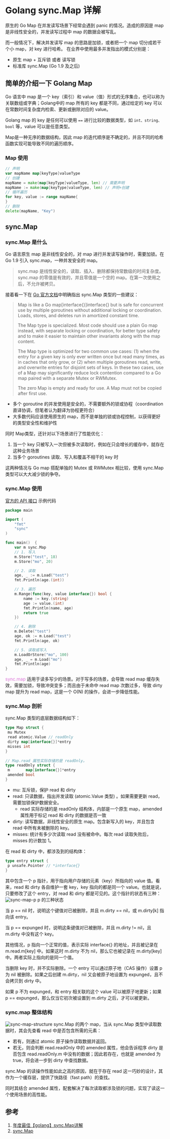 # Golang sync.Map 详解
原生的 Go Map 在并发读写场景下经常会遇到 panic 的情况。造成的原因是 map 是非线性安全的，并发读写过程中 map 的数据会被写乱。

而一般情况下，解决并发读写 map 的思路是加锁，或者把一个 map 切分成若干个小 map，对 key 进行哈希。
在业界中使用最多并发指出的模式分别是：
- 原生 map + 互斥锁 或者 读写锁
- 标准库 sync.Map (Go 1.9 及之后)
## 简单的介绍一下 Golang Map
Go 语言中 map 是一个 key（索引）和 value（值）形式的无序集合，也可以称为关联数组或字典；Golang中的 map 所有的 key 都是不同，通过给定的 key 可以在常数时间复杂度内检索、更新或删除对应的 value。

Golang map 的 key 是任何可以使用 `==` 进行比较的数据类型，如 `int、string、bool` 等，value 可以是任意类型。

Map是一种无序的数据结构，因此 map 的迭代顺序是不确定的，并且不同的哈希函数实现可能导致不同的遍历顺序。

### Map 使用
```go
// 声明
var mapName map[keyType]valueType
// 创建
mapName = make(map[keyType]valueType, len) // 需要声明
mapName := make(map[keyType]valueType, len) // 声明+创建
// 循环遍历
for key, value := range mapName{
}
// 删除
delete(mapName, "Key")
```
## sync.Map
### sync.Map 是什么
Go 语言原生 map 是非线性安全的，对 map 进行并发读写操作时，需要加锁。在 Go 1.9 引入 sync.map，一种并发安全的 map。
> sync.map 是线性安全的，读取、插入、删除都保持常数级的时间复杂度。
> sync.map 的零值是有效的，并且零值是一个空的 map。在第一次使用之后，不允许被拷贝。

接着看一下在 [Go 官方文档](https://pkg.go.dev/sync#Map)中明确指出 sync.Map 类型的一些建议：

> Map is like a Go map[interface{}]interface{} but is safe for concurrent use by multiple goroutines without additional locking or coordination. Loads, stores, and deletes run in amortized constant time.
>
> The Map type is specialized. Most code should use a plain Go map instead, with separate locking or coordination, for better type safety and to make it easier to maintain other invariants along with the map content.
>
> The Map type is optimized for two common use cases: (1) when the entry for a given key is only ever written once but read many times, as in caches that only grow, or (2) when multiple goroutines read, write, and overwrite entries for disjoint sets of keys. In these two cases, use of a Map may significantly reduce lock contention compared to a Go map paired with a separate Mutex or RWMutex.
>
> The zero Map is empty and ready for use. A Map must not be copied after first use.

- 多个 goroutine 的并发使用是安全的，不需要额外的锁或协程（coordination 直译协调，但笔者认为翻译为协程更符合）
- 大多数代码应该使用原生的 map，而不是单独的锁或协程控制，以获得更好的类型安全性和维护性

同时 Map类型，还针对以下场景进行了性能优化：
1. 当一个 key 只被写入一次但被多次读取时，例如在只会增长的缓存中，就存在这种业务场景
2. 当多个 goroutines 读取、写入和覆盖不相干的 key 时 

这两种情况与 Go map 搭配单独的 Mutex 或 RWMutex 相比较，使用 sync.Map 类型可以大大减少锁的争夺。

### sync.Map 使用
[官方的 API 接口](https://pkg.go.dev/sync#Map)
示例代码
```go
package main

import (
    "fmt"
    "sync"
)

func main()  {
    var m sync.Map
    // 1. 写入
    m.Store("test", 18)
    m.Store("mo", 20)

    // 2. 读取
    age, _ := m.Load("test")
    fmt.Println(age.(int))

    // 3. 遍历
    m.Range(func(key, value interface{}) bool {
        name := key.(string)
        age := value.(int)
        fmt.Println(name, age)
        return true
    })

    // 4. 删除
    m.Delete("test")
    age, ok := m.Load("test")
    fmt.Println(age, ok)

    // 5. 读取或写入
    m.LoadOrStore("mo", 100)
    age, _ = m.Load("mo")
    fmt.Println(age)
}
```
<font color=Orchid>sync.map</font> 适用于读多写少的场景。对于写多的场景，会导致 read map 缓存失效，需要加锁，导致冲突变多；而且由于未命中 read map 次数过多，导致 dirty map 提升为 read map，这是一个 O(N) 的操作，会进一步降低性能。

### sync.Map 剖析
sync.Map 类型的底层数据结构如下：
```go
type Map struct {
 mu Mutex
 read atomic.Value // readOnly
 dirty map[interface{}]*entry
 misses int
}
 
// Map.read 属性实际存储的是 readOnly。
type readOnly struct {
 m       map[interface{}]*entry
 amended bool
}
```
- mu: 互斥锁，保护 read 和 dirty
- read: 只读数据，指出并发读取 (atomic.Value 类型) 。如果需要更新 read，需要加锁保护数据安全。
  - read 实际存储的是 readOnly 结构体，内部是一个原生 map，amended 属性用于标记 read 和 dirty 的数据是否一致
- dirty: 读写数据，非线性安全的原生 map。包含新写入的 key，并且包含 read 中所有未被删除的 key。
- misses: 统计有多少次读取 read 没有被命中。每次 read 读取失败后，misses 的计数加 1。

在 read 和 dirty 中，都涉及到的结构体：
```go
type entry struct {
 p unsafe.Pointer // *interface{}
}
```
其中包含一个 p 指针，用于指向用户存储的元素（key）所指向的 value 值。看来，read 和 dirty 各自维护一套 key，key 指向的都是同一个 value。也就是说，只要修改了这个 entry，对 read 和 dirty 都是可见的。这个指针的状态有三种：
![sync-map-p](https://gallery-lsky.silentmo.cn/i_blog/2025/01//sync.map-p.png)
p 的三种状态

当 p == nil 时，说明这个键值对已被删除，并且 m.dirty == nil，或 m.dirty[k] 指向该 entry。

当 p == expunged 时，说明这条键值对已被删除，并且 m.dirty != nil，且 m.dirty 中没有这个 key。

其他情况，p 指向一个正常的值，表示实际 interface{} 的地址，并且被记录在 m.read.m[key] 中。如果这时 m.dirty 不为 nil，那么它也被记录在 m.dirty[key] 中。两者实际上指向的是同一个值。

当删除 key 时，并不实际删除。一个 entry 可以通过原子地（CAS 操作）设置 p 为 nil 被删除。如果之后创建 m.dirty，nil 又会被原子地设置为 expunged，且不会拷贝到 dirty 中。

如果 p 不为 expunged，和 entry 相关联的这个 value 可以被原子地更新；如果 p == expunged，那么仅当它初次被设置到 m.dirty 之后，才可以被更新。

### sync.map 整体结构
![sync-map-structure](https://gallery-lsky.silentmo.cn/i_blog/2025/01//sync.map-structure.png)
sync.Map 的两个 map，当从 sync.Map 类型中读取数据时，其会先查看 read 中是否包含所需的元素：

- 若有，则通过 atomic 原子操作读取数据并返回。
- 若无，则会判断 read.readOnly 中的 amended 属性，他会告诉程序 dirty 是否包含 read.readOnly.m 中没有的数据；因此若存在，也就是 amended 为 true，将会进一步到 dirty 中查找数据。
  
sync.Map 的读操作性能如此之高的原因，就在于存在 read 这一巧妙的设计，其作为一个缓存层，提供了快路径（fast path）的查找。

同时其结合 amended 属性，配套解决了每次读取都涉及锁的问题，实现了读这一个使用场景的高性能。

## 参考
1. [年度最佳【golang】sync.Map详解](https://segmentfault.com/a/1190000023879083)
2. [sync.Map](https://pkg.go.dev/sync#Map)